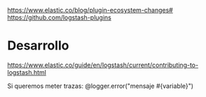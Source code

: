 https://www.elastic.co/blog/plugin-ecosystem-changes#
https://github.com/logstash-plugins


# Desarrollo
https://www.elastic.co/guide/en/logstash/current/contributing-to-logstash.html


Si queremos meter trazas:
@logger.error("mensaje #{variable}")
